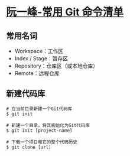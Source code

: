
# [阮一峰-常用 Git 命令清单](http://www.ruanyifeng.com/blog/2015/12/git-cheat-sheet.html?bsh_bid=5983510)
## 常用名词
- Workspace：工作区
- Index / Stage：暂存区
- Repository：仓库区（或本地仓库）
- Remote：远程仓库

## 新建代码库

```
# 在当前目录新建一个Git代码库
$ git init

# 新建一个目录，将其初始化为Git代码库
$ git init [project-name]

# 下载一个项目和它的整个代码历史
$ git clone [url]
```